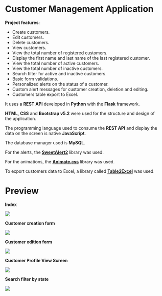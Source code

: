 # Customer Management Application

**Project features**:

- Create customers.
- Edit customers.
- Delete customers.
- View customers.
- View the total number of registered customers.
- Display the first name and last name of the last registered customer.
- View the total number of active customers.
- View the total number of inactive customers.
- Search filter for active and inactive customers.
- Basic form validations.
- Personalized alerts on the status of a customer.
- Custom alert messages for customer creation, deletion and editing.
- Customers table export to Excel.

It uses a **REST API** developed in **Python** with the **Flask** framework.

**HTML**, **CSS** and **Bootstrap v5.2** were used for the structure and design of the application.

The programming language used to consume the **REST API** and display the data on the screen is native **JavaScript**.

The database manager used is **MySQL**.

For the alerts, the **[SweetAlert2](https://sweetalert2.github.io/)** library was used.

For the animations, the **[Animate.css](https://animate.style/)** library was used.

To export customers data to Excel, a library called **[Table2Excel](https://github.com/rusty1s/table2excel)** was used.

# Preview

**Index**

![](https://i.imgur.com/VElyLK4.png)

**Customer creation form**

![](https://i.imgur.com/8Er7exl.png)

**Customer edition form**

![](https://i.imgur.com/BqHv2AE.png)

**Customer Profile View Screen**

![](https://i.imgur.com/UOySu7v.png)

**Search filter by state**

![](https://i.imgur.com/ZQJ6Alt.png)
